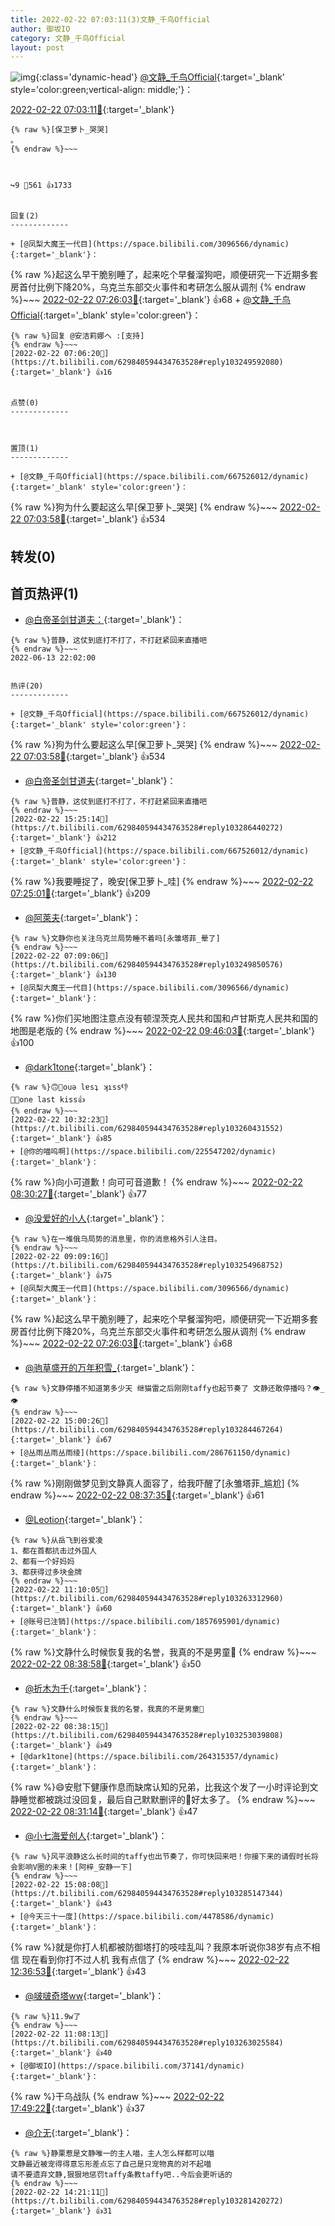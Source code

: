 ```yaml
---
title: 2022-02-22 07:03:11(3)文静_千鸟Official
author: 御坂IO
category: 文静_千鸟Official
layout: post
---
```


![img](/images/ac7482ed1b9a7f203dc68c0c4a77c488a27b108a.jpg){:class='dynamic-head'}
[@文静_千鸟Official](https://space.bilibili.com/667526012/dynamic){:target='_blank' style='color:green;vertical-align: middle;'}：

[2022-02-22 07:03:11🔗](https://t.bilibili.com/629840594434763528){:target='_blank'}

~~~
{% raw %}[保卫萝卜_哭哭]
。
{% endraw %}~~~



↪️9 💬561 👍1733


回复(2)
-------------

+ [@凤梨大魔王一代目](https://space.bilibili.com/3096566/dynamic){:target='_blank'}：
~~~
{% raw %}起这么早干脆别睡了，起来吃个早餐溜狗吧，顺便研究一下近期多套房首付比例下降20%，乌克兰东部交火事件和考研怎么服从调剂
{% endraw %}~~~
[2022-02-22 07:26:03🔗](https://t.bilibili.com/629840594434763528#reply103250077040){:target='_blank'} 👍68
    + [@文静_千鸟Official](https://space.bilibili.com/667526012/dynamic){:target='_blank' style='color:green'}：
~~~
{% raw %}回复 @安洁莉娜ヘ :[支持]
{% endraw %}~~~
[2022-02-22 07:06:20🔗](https://t.bilibili.com/629840594434763528#reply103249592080){:target='_blank'} 👍16


点赞(0)
-------------



置顶(1)
-------------

+ [@文静_千鸟Official](https://space.bilibili.com/667526012/dynamic){:target='_blank' style='color:green'}：
~~~
{% raw %}狗为什么要起这么早[保卫萝卜_哭哭]
{% endraw %}~~~
[2022-02-22 07:03:58🔗](https://t.bilibili.com/629840594434763528#reply103249574592){:target='_blank'} 👍534


转发(0)
-------------



首页热评(1)
-------------

+ [@白帝圣剑甘道夫：](https://space.bilibili.com/370160494/dynamic){:target='_blank'}：
~~~
{% raw %}普静，这仗到底打不打了，不打赶紧回来直播吧
{% endraw %}~~~
2022-06-13 22:02:00


热评(20)
-------------

+ [@文静_千鸟Official](https://space.bilibili.com/667526012/dynamic){:target='_blank' style='color:green'}：
~~~
{% raw %}狗为什么要起这么早[保卫萝卜_哭哭]
{% endraw %}~~~
[2022-02-22 07:03:58🔗](https://t.bilibili.com/629840594434763528#reply103249574592){:target='_blank'} 👍534
+ [@白帝圣剑甘道夫](https://space.bilibili.com/370160494/dynamic){:target='_blank'}：
~~~
{% raw %}普静，这仗到底打不打了，不打赶紧回来直播吧
{% endraw %}~~~
[2022-02-22 15:25:14🔗](https://t.bilibili.com/629840594434763528#reply103286440272){:target='_blank'} 👍212
+ [@文静_千鸟Official](https://space.bilibili.com/667526012/dynamic){:target='_blank' style='color:green'}：
~~~
{% raw %}我要睡捉了，晚安[保卫萝卜_哇]
{% endraw %}~~~
[2022-02-22 07:25:01🔗](https://t.bilibili.com/629840594434763528#reply103250183168){:target='_blank'} 👍209
+ [@阿萊夫](https://space.bilibili.com/19731964/dynamic){:target='_blank'}：
~~~
{% raw %}文静你也关注乌克兰局势睡不着吗[永雏塔菲_晕了]
{% endraw %}~~~
[2022-02-22 07:09:06🔗](https://t.bilibili.com/629840594434763528#reply103249850576){:target='_blank'} 👍130
+ [@凤梨大魔王一代目](https://space.bilibili.com/3096566/dynamic){:target='_blank'}：
~~~
{% raw %}你们买地图注意点没有顿涅茨克人民共和国和卢甘斯克人民共和国的地图是老版的
{% endraw %}~~~
[2022-02-22 09:46:03🔗](https://t.bilibili.com/629840594434763528#reply103257179280){:target='_blank'} 👍100
+ [@dark1tone](https://space.bilibili.com/264315357/dynamic){:target='_blank'}：
~~~
{% raw %}🙃📢ouə lɐsʇ ʞıss👎
🙂📢one last kiss👍
{% endraw %}~~~
[2022-02-22 10:32:23🔗](https://t.bilibili.com/629840594434763528#reply103260431552){:target='_blank'} 👍85
+ [@你的喵呜啊](https://space.bilibili.com/225547202/dynamic){:target='_blank'}：
~~~
{% raw %}向小可道歉！向可可音道歉！
{% endraw %}~~~
[2022-02-22 08:30:27🔗](https://t.bilibili.com/629840594434763528#reply103252820336){:target='_blank'} 👍77
+ [@没爱好的小人](https://space.bilibili.com/288379681/dynamic){:target='_blank'}：
~~~
{% raw %}在一堆俄乌局势的消息里，你的消息格外引人注目。
{% endraw %}~~~
[2022-02-22 09:09:16🔗](https://t.bilibili.com/629840594434763528#reply103254968752){:target='_blank'} 👍75
+ [@凤梨大魔王一代目](https://space.bilibili.com/3096566/dynamic){:target='_blank'}：
~~~
{% raw %}起这么早干脆别睡了，起来吃个早餐溜狗吧，顺便研究一下近期多套房首付比例下降20%，乌克兰东部交火事件和考研怎么服从调剂
{% endraw %}~~~
[2022-02-22 07:26:03🔗](https://t.bilibili.com/629840594434763528#reply103250077040){:target='_blank'} 👍68
+ [@驹草盛开的万年积雪_](https://space.bilibili.com/18194898/dynamic){:target='_blank'}：
~~~
{% raw %}文静停播不知道第多少天 继猫雷之后刚刚taffy也起节奏了 文静还敢停播吗？👁️_👁️
{% endraw %}~~~
[2022-02-22 15:00:26🔗](https://t.bilibili.com/629840594434763528#reply103284467264){:target='_blank'} 👍67
+ [@丛雨丛雨丛雨绫](https://space.bilibili.com/286761150/dynamic){:target='_blank'}：
~~~
{% raw %}刚刚做梦见到文静真人面容了，给我吓醒了[永雏塔菲_尴尬]
{% endraw %}~~~
[2022-02-22 08:37:35🔗](https://t.bilibili.com/629840594434763528#reply103253098080){:target='_blank'} 👍61
+ [@Leotion](https://space.bilibili.com/4109188/dynamic){:target='_blank'}：
~~~
{% raw %}从岳飞到谷爱凌
1、都在首都抗击过外国人
2、都有一个好妈妈
3、都获得过多块金牌
{% endraw %}~~~
[2022-02-22 11:10:05🔗](https://t.bilibili.com/629840594434763528#reply103263312960){:target='_blank'} 👍60
+ [@账号已注销](https://space.bilibili.com/1857695901/dynamic){:target='_blank'}：
~~~
{% raw %}文静什么时候恢复我的名誉，我真的不是男童🥺
{% endraw %}~~~
[2022-02-22 08:38:58🔗](https://t.bilibili.com/629840594434763528#reply103253282512){:target='_blank'} 👍50
+ [@折木为千](https://space.bilibili.com/1108583263/dynamic){:target='_blank'}：
~~~
{% raw %}文静什么时候恢复我的名誉，我真的不是男童🥺
{% endraw %}~~~
[2022-02-22 08:38:15🔗](https://t.bilibili.com/629840594434763528#reply103253039808){:target='_blank'} 👍49
+ [@dark1tone](https://space.bilibili.com/264315357/dynamic){:target='_blank'}：
~~~
{% raw %}😄安慰下健康作息而缺席认知的兄弟，比我这个发了一小时评论到文静睡觉都被跳过没回复，最后自己默默删评的🤡好太多了。
{% endraw %}~~~
[2022-02-22 08:31:14🔗](https://t.bilibili.com/629840594434763528#reply103252697632){:target='_blank'} 👍47
+ [@小七海爱创人](https://space.bilibili.com/12072645/dynamic){:target='_blank'}：
~~~
{% raw %}风平浪静这么长时间的taffy也出节奏了，你可快回来吧！你接下来的请假时长将会影响V圈的未来！[阿梓_安静一下]
{% endraw %}~~~
[2022-02-22 15:08:08🔗](https://t.bilibili.com/629840594434763528#reply103285147344){:target='_blank'} 👍43
+ [@今天三十一度](https://space.bilibili.com/4478586/dynamic){:target='_blank'}：
~~~
{% raw %}就是你打人机都被防御塔打的吱哇乱叫？我原本听说你38岁有点不相信 现在看到你打不过人机 我有点信了
{% endraw %}~~~
[2022-02-22 12:36:53🔗](https://t.bilibili.com/629840594434763528#reply103271788688){:target='_blank'} 👍43
+ [@啵啵奇塔ww](https://space.bilibili.com/43152096/dynamic){:target='_blank'}：
~~~
{% raw %}11.9w了
{% endraw %}~~~
[2022-02-22 11:08:13🔗](https://t.bilibili.com/629840594434763528#reply103263025584){:target='_blank'} 👍40
+ [@御坂IO](https://space.bilibili.com/37141/dynamic){:target='_blank'}：
~~~
{% raw %}干乌战队
{% endraw %}~~~
[2022-02-22 17:49:22🔗](https://t.bilibili.com/629840594434763528#reply103299101680){:target='_blank'} 👍37
+ [@介无](https://space.bilibili.com/12942189/dynamic){:target='_blank'}：
~~~
{% raw %}静栗惹是文静唯一的主人喵，主人怎么样都可以喵
文静最近被宠得得意忘形差点忘了自己是只宠物真的对不起喵
请不要遗弃文静,狠狠地惩罚taffy条教taffy吧..今后会更听话的
{% endraw %}~~~
[2022-02-22 14:21:11🔗](https://t.bilibili.com/629840594434763528#reply103281420272){:target='_blank'} 👍31


